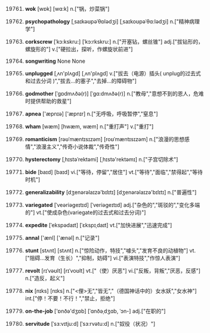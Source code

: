 19761. **wok**
[wɒk]  [wɑ:k]
n.["锅，炒菜锅"]  

19762. **psychopathology**
[ˌsaɪkəʊpəˈθɒlədʒi]  [ˌsaɪkoʊpəˈθɑ:lədʒi]
n.["精神病理学"]  

19763. **corkscrew**
[ˈkɔ:kskru:]  [ˈkɔ:rkskru:]
n.["开塞钻，螺丝锥"]  adj.["拔钻形的，螺旋形的"]  v.["硬拉出，探听，作螺旋状前进"]  

19764. **songwriting**
None
None

19765. **unplugged**
[ˌʌn'plʌɡd]  [ˌʌn'plʌɡd]
v.["拔去（电源）插头( unplug的过去式和过去分词 )","拔去…的塞子","去掉…的障碍物"]  

19766. **godmother**
[ˈgɒdmʌðə(r)]  [ˈgɑ:dmʌðə(r)]
n.["教母","意想不到的恩人，危难时提供帮助的救星"]  

19767. **apnea**
['æpnɪə]  ['æpnɪr]
n.["无呼吸，呼吸暂停","窒息"]  

19768. **wham**
[wæm]  [hwæm, wæm]
n.["重打声"]  v.["重打"]  

19769. **romanticism**
[rəʊˈmæntɪsɪzəm]  [roʊˈmæntɪsɪzəm]
n.["浪漫的思想感情","浪漫主义","传奇小说体裁","传奇性"]  

19770. **hysterectomy**
[ˌhɪstəˈrektəmi]  [ˌhɪstə'rektəmɪ]
n.["子宫切除术"]  

19771. **bide**
[baɪd]  [baɪd]
vi.["等待，停留","居住"]  vt.["等待","面临","禁得起","等待时机"]  

19772. **generalizability**
[dʒenərəlaɪzə'bɪlɪtɪ]  [dʒenərəlaɪzə'bɪlɪtɪ]
n.["普遍性"]  

19773. **variegated**
[ˈveəriəgeɪtɪd]  [ˈveriəgeɪtɪd]
adj.["杂色的","斑驳的","变化多端的"]  vt.["使成杂色(variegate的过去式和过去分词)"]  

19774. **expedite**
[ˈekspədaɪt]  [ˈɛkspɪˌdaɪt]
vt.["加快进展","迅速完成"]  

19775. **annal**
['ænl]  ['ænəl]
n.["记录"]  

19776. **stunt**
[stʌnt]  [stʌnt]
n.["惊险动作，特技","噱头","发育不良的动植物"]  vt.["阻碍…发育（生长）","抑制，妨碍"]  vi.["表演特技","作惊人表演"]  

19777. **revolt**
[rɪˈvəʊlt]  [rɪˈvoʊlt]
vt.["（使）厌恶"]  vi.["反叛，背叛","厌恶，反感"]  n.["造反，起义"]  

19778. **nix**
[nɪks]  [nɪks]
n.["<俚>无","皆无","（德国神话中的）女水妖","女水神"]  int.["停！不要！不行！","禁止，拒绝"]  

19779. **on-the-job**
['ɒnðə'dʒɒb]  [ˈɑnðəˌdʒɑb, ˈɔn-]
adj.["在职的"]  

19780. **servitude**
[ˈsɜ:vɪtju:d]  [ˈsɜ:rvətu:d]
n.["奴役（状况）"]  

